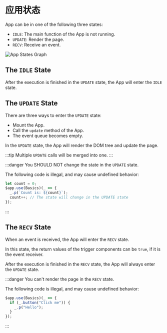 # 应用状态

App can be in one of the following three states:

- `IDLE`: The main function of the App is not running.
- `UPDATE`: Render the page.
- `RECV`: Receive an event.

![App States Graph](/media/app-states.png)

## The `IDLE` State

After the execution is finished in the `UPDATE` state, the App will enter the `IDLE` state.

## The `UPDATE` State

There are three ways to enter the `UPDATE` state:

- Mount the App.
- Call the `update` method of the App.
- The event queue becomes empty.

In the `UPDATE` state, the App will render the DOM tree and update the page.

:::tip
Multiple `UPDATE` calls will be merged into one.
:::

:::danger
You SHOULD NOT change the state in the `UPDATE` state.

The following code is illegal, and may cause undefined behavior:

```ts
let count = 0;
$app.use(Basics)(_ => {
  _.p(`Count is: ${count}`);
  count++; // The state will change in the UPDATE state
});
```

:::

## The `RECV` State

When an event is received, the App will enter the `RECV` state.

In this state, the return values of the trigger components can be `true`, if it is the event receiver.

After the execution is finished in the `RECV` state, the App will always enter the `UPDATE` state.

:::danger
You can't render the page in the `RECV` state.

The following code is illegal, and may cause undefined behavior:

```ts
$app.use(Basics)(_ => {
  if (_.button("Click me")) {
    _.p("Hello");
  }
});
```

:::
